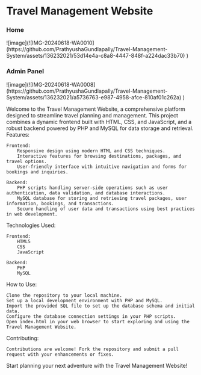 <h1>Travel Management Website</h1>
<h3>Home</h3>
![image](![IMG-20240618-WA0010](https://github.com/PrathyushaGundlapally/Travel-Management-System/assets/136232021/53d14e4a-c8a8-4447-848f-a224dac33b70)
)
<h3>Admin Panel</h3>
![image](![IMG-20240618-WA0008](https://github.com/PrathyushaGundlapally/Travel-Management-System/assets/136232021/a5736763-e987-4958-afce-810af01c262a)
)


Welcome to the Travel Management Website, a comprehensive platform designed to streamline travel planning and management. This project combines a dynamic frontend built with HTML, CSS, and JavaScript, and a robust backend powered by PHP and MySQL for data storage and retrieval.
Features:

    Frontend:
        Responsive design using modern HTML and CSS techniques.
        Interactive features for browsing destinations, packages, and travel options.
        User-friendly interface with intuitive navigation and forms for bookings and inquiries.

    Backend:
        PHP scripts handling server-side operations such as user authentication, data validation, and database interactions.
        MySQL database for storing and retrieving travel packages, user information, bookings, and transactions.
        Secure handling of user data and transactions using best practices in web development.

Technologies Used:

    Frontend:
        HTML5
        CSS
        JavaScript 

    Backend:
        PHP 
        MySQL

How to Use:

    Clone the repository to your local machine.
    Set up a local development environment with PHP and MySQL.
    Import the provided SQL file to set up the database schema and initial data.
    Configure the database connection settings in your PHP scripts.
    Open index.html in your web browser to start exploring and using the Travel Management Website.

Contributing:

    Contributions are welcome! Fork the repository and submit a pull request with your enhancements or fixes.

Start planning your next adventure with the Travel Management Website!
